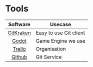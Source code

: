 # Tools

| Software                                | Usecase                |
|:---------------------------------------:|------------------------|
| [GitKraken](https://www.gitkraken.com/) | Easy to use Git client |
| [Godot](https://godotengine.org/)       | Game Engine we use     |
| [Trello](https://trello.com)            | Organisation           |
| [Github](https://github.com)            | Git Service            |

